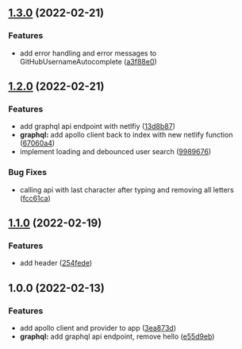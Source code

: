 ## [1.3.0](https://github.com/srt4rulez/github-profiles/compare/v1.2.0...v1.3.0) (2022-02-21)


### Features

* add error handling and error messages to GitHubUsernameAutocomplete ([a3f88e0](https://github.com/srt4rulez/github-profiles/commit/a3f88e0359d80df7a4d6e7d9de824905cd9c423a))

## [1.2.0](https://github.com/srt4rulez/github-profiles/compare/v1.1.0...v1.2.0) (2022-02-21)


### Features

* add graphql api endpoint with netlfiy ([13d8b87](https://github.com/srt4rulez/github-profiles/commit/13d8b87c9e4bcc571f8f83d4445353e9979befac))
* **graphql:** add apollo client back to index with new netlify function ([67060a4](https://github.com/srt4rulez/github-profiles/commit/67060a4e2b14ef9085d4c12893cc24b5080ad1b9))
* implement loading and debounced user search ([9989676](https://github.com/srt4rulez/github-profiles/commit/9989676450ff776dfcd53242c7a689ab363982ba))


### Bug Fixes

* calling api with last character after typing and removing all letters ([fcc61ca](https://github.com/srt4rulez/github-profiles/commit/fcc61ca7ef7c5007d3f004193ff6d5520a3a54f2))

## [1.1.0](https://github.com/srt4rulez/github-profiles/compare/v1.0.0...v1.1.0) (2022-02-19)


### Features

* add header ([254fede](https://github.com/srt4rulez/github-profiles/commit/254fede6f5b1bc158e7d0a3c60a4e16f57d1c200))

## 1.0.0 (2022-02-13)


### Features

* add apollo client and provider to app ([3ea873d](https://github.com/srt4rulez/github-profiles/commit/3ea873da164b5e3b8a2845e2348af825df37b92f))
* **graphql:** add graphql api endpoint, remove hello ([e55d9eb](https://github.com/srt4rulez/github-profiles/commit/e55d9ebcc09d144ac654f5d46c1ed03776604ac9))
